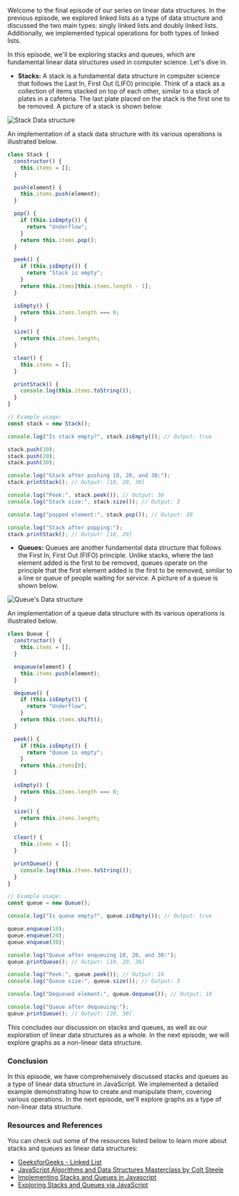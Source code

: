 Welcome to the final episode of our series on linear data structures. In the previous episode, we explored linked lists as a type of data structure and discussed the two main types: singly linked lists and doubly linked lists. Additionally, we implemented typical operations for both types of linked lists.

In this episode, we'll be exploring stacks and queues, which are fundamental linear data structures used in computer science. Let's dive in.

- **Stacks:** A stack is a fundamental data structure in computer science that follows the Last In, First Out (LIFO) principle. Think of a stack as a collection of items stacked on top of each other, similar to a stack of plates in a cafeteria. The last plate placed on the stack is the first one to be removed. A picture of a stack is shown below.

![Stack Data structure](https://dev-to-uploads.s3.amazonaws.com/uploads/articles/57oafjpiiomhev8j6cjt.png)

An implementation of a stack data structure with its various operations is illustrated below.

```js
class Stack {
  constructor() {
    this.items = [];
  }

  push(element) {
    this.items.push(element);
  }

  pop() {
    if (this.isEmpty()) {
      return "Underflow";
    }
    return this.items.pop();
  }

  peek() {
    if (this.isEmpty()) {
      return "Stack is empty";
    }
    return this.items[this.items.length - 1];
  }

  isEmpty() {
    return this.items.length === 0;
  }

  size() {
    return this.items.length;
  }

  clear() {
    this.items = [];
  }

  printStack() {
    console.log(this.items.toString());
  }
}

// Example usage:
const stack = new Stack();

console.log("Is stack empty?", stack.isEmpty()); // Output: true

stack.push(10);
stack.push(20);
stack.push(30);

console.log("Stack after pushing 10, 20, and 30:");
stack.printStack(); // Output: [10, 20, 30]

console.log("Peek:", stack.peek()); // Output: 30
console.log("Stack size:", stack.size()); // Output: 3

console.log("popped element:", stack.pop()); // Output: 30

console.log("Stack after popping:");
stack.printStack(); // Output: [10, 20]
```

- **Queues:** Queues are another fundamental data structure that follows the First In, First Out (FIFO) principle. Unlike stacks, where the last element added is the first to be removed, queues operate on the principle that the first element added is the first to be removed, similar to a line or queue of people waiting for service. A picture of a queue is shown below.

![Queue's Data structure ](https://dev-to-uploads.s3.amazonaws.com/uploads/articles/ygfbohtj4u31m1yfi5xn.png)

An implementation of a queue data structure with its various operations is illustrated below.

```js
class Queue {
  constructor() {
    this.items = [];
  }

  enqueue(element) {
    this.items.push(element);
  }

  dequeue() {
    if (this.isEmpty()) {
      return "Underflow";
    }
    return this.items.shift();
  }

  peek() {
    if (this.isEmpty()) {
      return "Queue is empty";
    }
    return this.items[0];
  }

  isEmpty() {
    return this.items.length === 0;
  }

  size() {
    return this.items.length;
  }

  clear() {
    this.items = [];
  }

  printQueue() {
    console.log(this.items.toString());
  }
}

// Example usage:
const queue = new Queue();

console.log("Is queue empty?", queue.isEmpty()); // Output: true

queue.enqueue(10);
queue.enqueue(20);
queue.enqueue(30);

console.log("Queue after enqueuing 10, 20, and 30:");
queue.printQueue(); // Output: [10, 20, 30]

console.log("Peek:", queue.peek()); // Output: 10
console.log("Queue size:", queue.size()); // Output: 3

console.log("Dequeued element:", queue.dequeue()); // Output: 10

console.log("Queue after dequeuing:");
queue.printQueue(); // Output: [20, 30]
```

This concludes our discussion on stacks and queues, as well as our exploration of linear data structures as a whole. In the next episode, we will explore graphs as a non-linear data structure.

### Conclusion

In this episode, we have comprehensively discussed stacks and queues as a type of linear data structure in JavaScript. We implemented a detailed example demonstrating how to create and manipulate them, covering various operations. In the next episode, we'll explore graphs as a type of non-linear data structure.

### Resources and References

You can check out some of the resources listed below to learn more about stacks and queues as linear data structures:

- [GeeksforGeeks - Linked List](https://www.geeksforgeeks.org/difference-between-stack-and-queue-data-structures/)
- [JavaScript Algorithms and Data Structures Masterclass by Colt Steele](https://www.udemy.com/course/js-algorithms-and-data-structures-masterclass/)
- [Implementing Stacks and Queues in Javascript](https://medium.com/@drewisatlas/implementing-stacks-and-queues-in-javascript-b3714dee112f)
- [Exploring Stacks and Queues via JavaScript](https://www.digitalocean.com/community/tutorials/js-stacks-queues)
